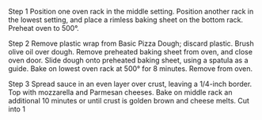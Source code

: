 Step 1
Position one oven rack in the middle setting. Position another rack in the lowest setting, and place a rimless baking sheet on the bottom rack. Preheat oven to 500°.

Step 2
Remove plastic wrap from Basic Pizza Dough; discard plastic. Brush olive oil over dough. Remove preheated baking sheet from oven, and close oven door. Slide dough onto preheated baking sheet, using a spatula as a guide. Bake on lowest oven rack at 500° for 8 minutes. Remove from oven.

Step 3
Spread sauce in an even layer over crust, leaving a 1/4-inch border. Top with mozzarella and Parmesan cheeses. Bake on middle rack an additional 10 minutes or until crust is golden brown and cheese melts. Cut into 1